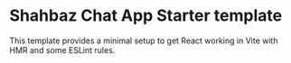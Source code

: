 # Shahbaz Chat App Starter template

This template provides a minimal setup to get React working in Vite with HMR and some ESLint rules.
<!-- https://www.youtube.com/watch?v=domt_Sx-wTY&t=334s -->
<!-- 58:40 -->